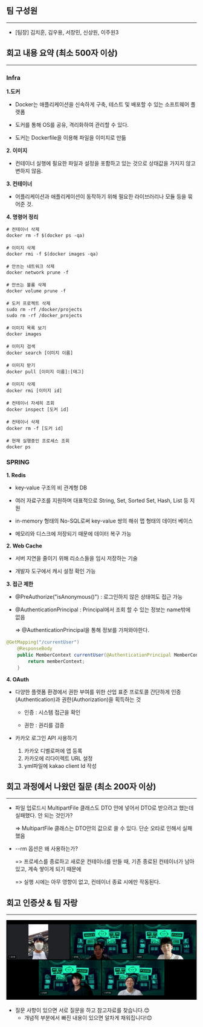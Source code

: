## 팀 구성원

---

+ [팀장] 김치훈, 김우용, 서창민, 신상원, 이주원3

## 회고 내용 요약 (최소 500자 이상)

---

### Infra

**1.도커**

+ Docker는 애플리케이션을 신속하게 구축, 테스트 및 배포할 수 있는 소프트웨어 플랫폼
+ 도커를 통해 OS를 공유, 격리화하여 관리할 수 있다.

+ 도커는 Dockerfile을 이용해 파일을 이미지로 만듦

**2. 이미지**

+ 컨테이너 실행에 필요한 파일과 설정을 포함하고 있는 것으로 상태값을 가지지 않고 변하지 않음.



**3. 컨테이너**

+ 어플리케이션과 애플리케이션이 동작하기 위해 필요한 라이브러리나 모듈 등을 묶어준 것. 



**4. 명령어 정리**

```shell
# 컨테이너 삭제
docker rm -f $(docker ps -qa)

# 이미지 삭제
docker rmi -f $(docker images -qa)

# 안쓰는 네트워크 삭제
docker network prune -f

# 안쓰는 볼륨 삭제
docker volume prune -f

# 도커 프로젝트 삭제
sudo rm -rf /docker/projects
sudo rm -rf /docker_projects

# 이미지 목록 보기
docker images

# 이미지 검색
docker search [이미지 이름]

# 이미지 받기
docker pull [이미지 이름]:[태그] 

# 이미지 삭제
docker rmi [이미지 id]

# 컨테이너 자세히 조회
docker inspect [도커 id]

# 컨테이너 삭제
docker rm -f [도커 id]

# 현재 실행중인 프로세스 조회
docker ps
```





### SPRING 

**1. Redis**

+ key-value 구조의 비 관계형 DB

+ 여러 자료구조를 지원하며 대표적으로 String, Set, Sorted Set, Hash, List 등 지원

+ in-memory 형태의 No-SQL로써 key-value 쌍의 해쉬 맵 형태의 데이터 베이스

+ 메모리와 디스크에 저장되기 때문에 데이터 복구 가능

  

**2. Web Cache**

+ 서버 지연을 줄이기 위해 리소스들을 임시 저장하는 기술

+ 개발자 도구에서 캐시 설정 확인 가능



**3. 접근 제한**

+ @PreAuthorize("isAnonymous()") : 로그인하지 않은 상태여도 접근 가능

+ @AuthenticationPrincipal : Principal에서 조회 할 수 있는 정보는 name밖에 없음

  => @AuthenticationPrincipal을 통해 정보를 가져와야한다.

```java
@GetMapping("/currentUser")
    @ResponseBody
    public MemberContext currentUser(@AuthenticationPrincipal MemberContext memberContext) {
        return memberContext;
    }
```





**4. OAuth**

+ 다양한 플랫폼 환경에서 권한 부여를 위한 산업 표준 프로토콜 간단하게 인증(Authentication)과 권한(Authorization)을 획득하는 것

  + 인증 : 시스템 접근을 확인

  + 권한 : 권리를 검증

+ 카카오 로그인 API 사용하기

  1. 카카오 디벨로퍼에 앱 등록
  2. 카카오에 리다이렉트 URL 설정
  3. yml파일에 kakao client Id 작성







## 회고 과정에서 나왔던 질문 (최소 200자 이상)

---

+ 파일 업로드시 MultipartFile 클래스도 DTO 안에 넣어서 DTO로 받으려고 했는데 실패했다. 안 되는 것인가?

  => MultipartFile 클래스는 DTO안의 값으로 쓸 수 있다. 단순 오타로 인해서 실패했음

+ --rm 옵션은 왜 사용하는가?

  => 프로세스를 종료하고 새로운 컨테이너를 만들 때, 기존 종료된 컨테이너가 남아있고, 계속 쌓이게 되기 때문에

  => 실행 시에는 아무 영향이 없고, 컨테이너 종료 시에만 작동된다.





## 회고 인증샷 & 팀 자랑

---

![0811회고](./img/0915회고.png)

- 질문 사항이 있으면 서로 질문을 하고 참고자료를 찾습니다.😊
  - 개념적 부분에서 빠진 내용이 있으면 알차게 채워집니다!😊
